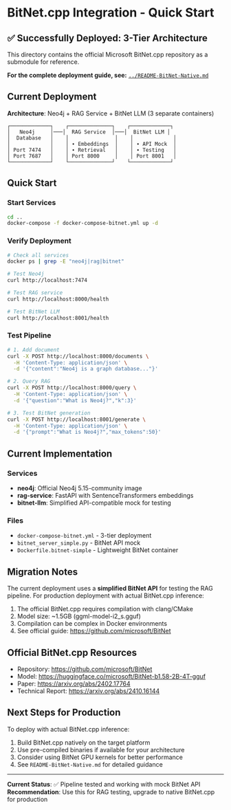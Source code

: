 # BitNet.cpp Integration - Quick Start

## ✅ Successfully Deployed: 3-Tier Architecture

This directory contains the official Microsoft BitNet.cpp repository as a submodule for reference.

**For the complete deployment guide, see:** [`../README-BitNet-Native.md`](../README-BitNet-Native.md)

## Current Deployment

**Architecture**: Neo4j + RAG Service + BitNet LLM (3 separate containers)

```
┌─────────────┐    ┌──────────────┐    ┌─────────────┐
│   Neo4j     │───│  RAG Service  │───│  BitNet LLM │
│  Database   │    │               │    │             │
│             │    │ ∙ Embeddings  │    │ ∙ API Mock  │
│ Port 7474   │    │ ∙ Retrieval   │    │ ∙ Testing   │
│ Port 7687   │    │ Port 8000     │    │ Port 8001   │
└─────────────┘    └──────────────┘    └─────────────┘
```

## Quick Start

### Start Services
```bash
cd ..
docker-compose -f docker-compose-bitnet.yml up -d
```

### Verify Deployment
```bash
# Check all services
docker ps | grep -E "neo4j|rag|bitnet"

# Test Neo4j
curl http://localhost:7474

# Test RAG service
curl http://localhost:8000/health

# Test BitNet LLM
curl http://localhost:8001/health
```

### Test Pipeline
```bash
# 1. Add document
curl -X POST http://localhost:8000/documents \
  -H 'Content-Type: application/json' \
  -d '{"content":"Neo4j is a graph database..."}'

# 2. Query RAG
curl -X POST http://localhost:8000/query \
  -H 'Content-Type: application/json' \
  -d '{"question":"What is Neo4j?","k":3}'

# 3. Test BitNet generation
curl -X POST http://localhost:8001/generate \
  -H 'Content-Type: application/json' \
  -d '{"prompt":"What is Neo4j?","max_tokens":50}'
```

## Current Implementation

### Services
- **neo4j**: Official Neo4j 5.15-community image
- **rag-service**: FastAPI with SentenceTransformers embeddings
- **bitnet-llm**: Simplified API-compatible mock for testing

### Files
- `docker-compose-bitnet.yml` - 3-tier deployment
- `bitnet_server_simple.py` - BitNet API mock
- `Dockerfile.bitnet-simple` - Lightweight BitNet container

## Migration Notes

The current deployment uses a **simplified BitNet API** for testing the RAG pipeline. For production deployment with actual BitNet.cpp inference:

1. The official BitNet.cpp requires compilation with clang/CMake
2. Model size: ~1.5GB (ggml-model-i2_s.gguf)
3. Compilation can be complex in Docker environments
4. See official guide: https://github.com/microsoft/BitNet

## Official BitNet.cpp Resources

- Repository: https://github.com/microsoft/BitNet
- Model: https://huggingface.co/microsoft/BitNet-b1.58-2B-4T-gguf
- Paper: https://arxiv.org/abs/2402.17764
- Technical Report: https://arxiv.org/abs/2410.16144

## Next Steps for Production

To deploy with actual BitNet.cpp inference:

1. Build BitNet.cpp natively on the target platform
2. Use pre-compiled binaries if available for your architecture
3. Consider using BitNet GPU kernels for better performance
4. See `README-BitNet-Native.md` for detailed guidance

---

**Current Status**: ✅ Pipeline tested and working with mock BitNet API
**Recommendation**: Use this for RAG testing, upgrade to native BitNet.cpp for production
